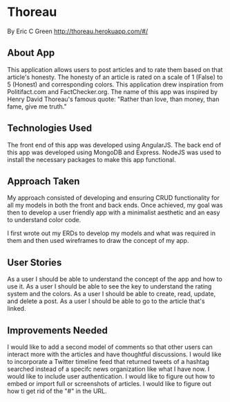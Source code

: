 # Thoreau
By Eric C Green
http://thoreau.herokuapp.com/#/

## About App
This application allows users to post articles and to rate them based on that article's honesty. The honesty of an article is rated on a scale of 1 (False) to 5 (Honest) and corresponding colors. This application drew inspiration from Politifact.com and FactChecker.org. The name of this app was inspired by Henry David Thoreau's famous quote: "Rather than love, than money, than fame, give me truth."

## Technologies Used
The front end of this app was developed using AngularJS. The back end of this app was developed using MongoDB and Express. NodeJS was used to install the necessary packages to make this app functional.

## Approach Taken
My approach consisted of developing and ensuring CRUD functionality for all my models in both the front and back ends. Once achieved, my goal was then to develop a user friendly app with a minimalist aesthetic and an easy to understand color code.

I first wrote out my ERDs to develop my models and what was required in them and then used wireframes to draw the concept of my app.

## User Stories
As a user I should be able to understand the concept of the app and how to use it.
As a user I should be able to see the key to understand the rating system and the colors.
As a user I should be able to create, read, update, and delete a post.
As a user I should be able to go to the article that's linked.

## Improvements Needed
I would like to add a second model of comments so that other users can interact more with the articles and have thoughtful discussions. I would like to incorporate a Twitter timeline feed that returned tweets of a hashtag searched instead of a specifc news organization like what I have now. I would like to include user authentication. I would like to figure out how to embed or import full or screenshots of articles. I would like to figure out how ti get rid of the "#" in the URL.
